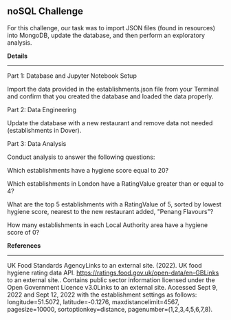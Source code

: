 noSQL Challenge
----------
For this challenge, our task was to import JSON files (found in resources) into MongoDB, update the database, and then perform an exploratory analysis. 


**Details**
***

Part 1: Database and Jupyter Notebook Setup

Import the data provided in the establishments.json file from your Terminal and confirm that you created the database and loaded the data properly.

Part 2: Data Engineering

Update the database with a new restaurant and remove data not needed (establishments in Dover).

Part 3: Data Analysis

Conduct analysis to answer the following questions:

Which establishments have a hygiene score equal to 20?

Which establishments in London have a RatingValue greater than or equal to 4?

What are the top 5 establishments with a RatingValue of 5, sorted by lowest hygiene score, nearest to the new restaurant added, "Penang Flavours"?

How many establishments in each Local Authority area have a hygiene score of 0?
  

**References**
***
UK Food Standards AgencyLinks to an external site. (2022). UK food hygiene rating data API. https://ratings.food.gov.uk/open-data/en-GBLinks to an external site.. Contains public sector information licensed under the Open Government Licence v3.0Links to an external site.
Accessed Sept 9, 2022 and Sept 12, 2022 with the establishment settings as follows: longitude=51.5072, latitude=-0.1276, maxdistancelimit=4567, pagesize=10000, sortoptionkey=distance, pagenumber=(1,2,3,4,5,6,7,8).
